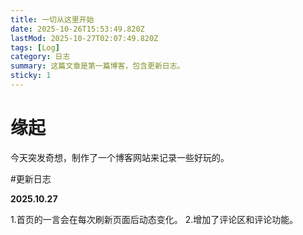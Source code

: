 ```yaml
---
title: 一切从这里开始
date: 2025-10-26T15:53:49.820Z
lastMod: 2025-10-27T02:07:49.820Z
tags: [Log]
category: 日志
summary: 这篇文章是第一篇博客，包含更新日志。
sticky: 1
---
```


# 缘起
今天突发奇想，制作了一个博客网站来记录一些好玩的。


#更新日志


**2025.10.27**


1.首页的一言会在每次刷新页面后动态变化。
2.增加了评论区和评论功能。
